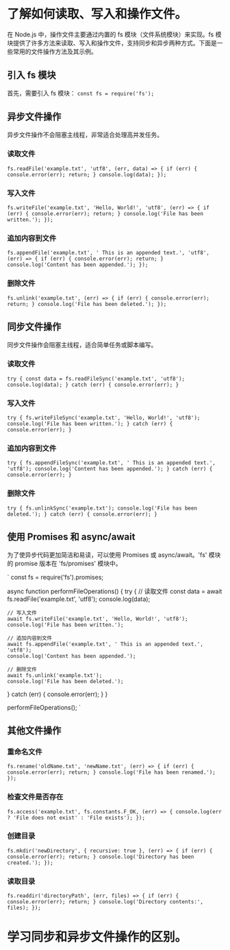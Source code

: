 # 了解如何读取、写入和操作文件。

在 Node.js 中，操作文件主要通过内置的 fs 模块（文件系统模块）来实现。fs 模块提供了许多方法来读取、写入和操作文件，支持同步和异步两种方式。下面是一些常用的文件操作方法及其示例。

## 引入 fs 模块
首先，需要引入 fs 模块：
`const fs = require('fs');
`
## 异步文件操作
异步文件操作不会阻塞主线程，非常适合处理高并发任务。

### 读取文件
` fs.readFile('example.txt', 'utf8', (err, data) => {
  if (err) {
    console.error(err);
    return;
  }
  console.log(data);
});
`
### 写入文件
`fs.writeFile('example.txt', 'Hello, World!', 'utf8', (err) => {
  if (err) {
    console.error(err);
    return;
  }
  console.log('File has been written.');
});
`
### 追加内容到文件
`fs.appendFile('example.txt', ' This is an appended text.', 'utf8', (err) => {
  if (err) {
    console.error(err);
    return;
  }
  console.log('Content has been appended.');
});
`
### 删除文件
`fs.unlink('example.txt', (err) => {
  if (err) {
    console.error(err);
    return;
  }
  console.log('File has been deleted.');
});
`
## 同步文件操作
同步文件操作会阻塞主线程，适合简单任务或脚本编写。

### 读取文件
`
try {
  const data = fs.readFileSync('example.txt', 'utf8');
  console.log(data);
} catch (err) {
  console.error(err);
}
`
### 写入文件
`
try {
  fs.writeFileSync('example.txt', 'Hello, World!', 'utf8');
  console.log('File has been written.');
} catch (err) {
  console.error(err);
}
`
### 追加内容到文件
`
try {
  fs.appendFileSync('example.txt', ' This is an appended text.', 'utf8');
  console.log('Content has been appended.');
} catch (err) {
  console.error(err);
}
`
### 删除文件
`
try {
  fs.unlinkSync('example.txt');
  console.log('File has been deleted.');
} catch (err) {
  console.error(err);
}
`
## 使用 Promises 和 async/await
为了使异步代码更加简洁和易读，可以使用 Promises 或 async/await。'fs' 模块的 promise 版本在 'fs/promises' 模块中。

`
const fs = require('fs').promises;

async function performFileOperations() {
  try {
    // 读取文件
    const data = await fs.readFile('example.txt', 'utf8');
    console.log(data);

    // 写入文件
    await fs.writeFile('example.txt', 'Hello, World!', 'utf8');
    console.log('File has been written.');

    // 追加内容到文件
    await fs.appendFile('example.txt', ' This is an appended text.', 'utf8');
    console.log('Content has been appended.');

    // 删除文件
    await fs.unlink('example.txt');
    console.log('File has been deleted.');
  } catch (err) {
    console.error(err);
  }
}

performFileOperations();
`
## 其他文件操作
### 重命名文件
`
fs.rename('oldName.txt', 'newName.txt', (err) => {
  if (err) {
    console.error(err);
    return;
  }
  console.log('File has been renamed.');
});
`
### 检查文件是否存在
`
fs.access('example.txt', fs.constants.F_OK, (err) => {
  console.log(err ? 'File does not exist' : 'File exists');
});
`
### 创建目录
`
fs.mkdir('newDirectory', { recursive: true }, (err) => {
  if (err) {
    console.error(err);
    return;
  }
  console.log('Directory has been created.');
});
`
### 读取目录
`fs.readdir('directoryPath', (err, files) => {
  if (err) {
    console.error(err);
    return;
  }
  console.log('Directory contents:', files);
});
`
# 学习同步和异步文件操作的区别。
